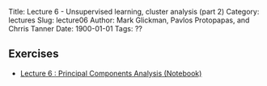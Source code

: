 Title: Lecture 6 - Unsupervised learning, cluster analysis (part 2)
Category: lectures
Slug: lecture06
Author: Mark Glickman, Pavlos Protopapas, and Chrris Tanner
Date: 1900-01-01
Tags: ??

## Exercises
- [Lecture 6 : Principal Components Analysis (Notebook)]({filename}notebook/L2_1.ipynb)